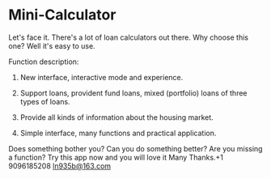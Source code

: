 # Mini-Calculator
Let's face it.  There's a lot of loan calculators out there. Why choose this one? Well it's easy to use.

Function description:

1. New interface, interactive mode and experience.

2. Support loans, provident fund loans, mixed (portfolio) loans of three types of loans.

3. Provide all kinds of information about the housing market.

4. Simple interface, many functions and practical application.

Does something bother you? Can you do something better? Are you missing a function?  Try this app now and you will love it 
Many Thanks.+1 9096185208 ln935b@163.com

